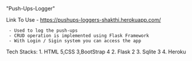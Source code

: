 "Push-Ups-Logger" 

Link To Use - https://pushups-loggers-shakthi.herokuapp.com/

     - Used to log the push-ups
     - CRUD operation is implemented using Flask Framework
     - With Login / Sigin system you can access the app

Tech Stacks: 
    1. HTML 5,CSS 3,BootStrap 4
    2. Flask 2
    3. Sqlite 3
    4. Heroku 
